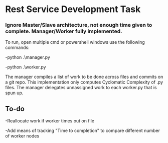 # Rest Service Development Task

### Ignore Master/Slave architecture, not enough time given to complete. Manager/Worker fully implemented.

To run, open multiple cmd or powershell windows use the following commands:

-python .\manager.py

-python .\worker.py

The manager compiles a list of work to be done across files and commits on a git repo. This implementation only computes Cyclomatic Complexity of .py files.
The manager delegates unnassigned work to each worker.py that is spun up.

## To-do
-Reallocate work if worker times out on file

-Add means of tracking "Time to completion" to compare different number of worker nodes
